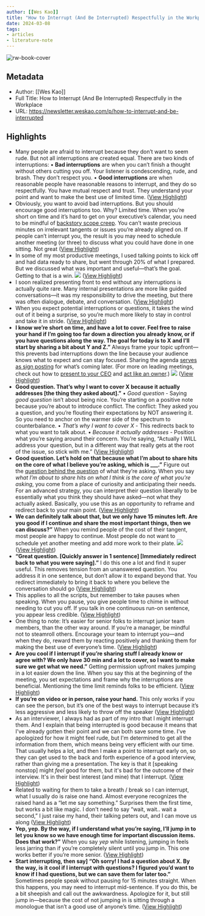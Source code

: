 ```yaml
---
author: [[Wes Kao]]
title: "How to Interrupt (And Be Interrupted) Respectfully in the Workplace"
date: 2024-03-08
tags: 
- articles
- literature-note
---
```

![rw-book-cover](https://substackcdn.com/image/fetch/f_auto,q_auto:good,fl_progressive:steep/https%3A%2F%2Fsubstack-post-media.s3.amazonaws.com%2Fpublic%2Fimages%2Fdf2e2a4b-52a6-4a41-8311-d70d1e4cd70a_2912x1636.jpeg)

## Metadata
- Author: [[Wes Kao]]
- Full Title: How to Interrupt (And Be Interrupted) Respectfully in the Workplace
- URL: https://newsletter.weskao.com/p/how-to-interrupt-and-be-interrupted

## Highlights
- Many people are afraid to interrupt because they don’t want to seem rude. But not all interruptions are created equal. There are two kinds of interruptions:
  • **Bad interruptions** are when you can’t finish a thought without others cutting you off. Your listener is condescending, rude, and brash. They don’t respect you.
  • **Good interruptions** are when reasonable people have reasonable reasons to interrupt, and they do so respectfully. You have mutual respect and trust. They understand your point and want to make the best use of limited time. ([View Highlight](https://read.readwise.io/read/01hrda6yr3zsk6ymhks2c9he65))
- Obviously, you want to avoid bad interruptions. But you should encourage good interruptions too. Why? Limited time. When you’re short on time and it’s hard to get on your executive’s calendar, you need to be mindful of [backstory scope creep](https://newsletter.weskao.com/p/start-right-before-you-get-eaten-by-the-bear). You can’t waste precious minutes on irrelevant tangents or issues you’re already aligned on.
  If people can’t interrupt you, the result is you may need to schedule another meeting (or three) to discuss what you could have done in one sitting. Not great ([View Highlight](https://read.readwise.io/read/01hrda7tppv5q1f1vf33kjhtdn))
- In some of my most productive meetings, I used talking points to kick off and had data ready to share, but went through 20% of what I prepared. But we discussed what was important and useful—that’s the goal. Getting to that is a win.
  ![](https://substackcdn.com/image/fetch/w_1456,c_limit,f_auto,q_auto:good,fl_progressive:steep/https%3A%2F%2Fsubstack-post-media.s3.amazonaws.com%2Fpublic%2Fimages%2F3033ea25-1e3a-4237-9ef5-d03607e58c74_630x301.png) ([View Highlight](https://read.readwise.io/read/01hrdaa8256pm9bmgjwrn9jbs0))
- I soon realized presenting front to end without any interruptions is actually quite rare. Many internal presentations are more like guided conversations—it was my responsibility to drive the meeting, but there was often dialogue, debate, and conversation. ([View Highlight](https://read.readwise.io/read/01hrdab2zzthryhbsc2n74azkj))
- When you expect potential interruptions or questions, it takes the wind out of it being a surprise, so you’re much more likely to stay in control and take it in stride. ([View Highlight](https://read.readwise.io/read/01hrdabacfckygavj2jj0hs3ab))
- **I know we’re short on time, and have a lot to cover. Feel free to raise your hand if I’m going too far down a direction you already know, or if you have questions along the way. The goal for today is to X and I’ll start by sharing a bit about Y and Z.”**
  Always frame your topic upfront—this prevents bad interruptions down the line because your audience knows what to expect and can stay focused. Sharing the agenda [serves as sign posting](https://newsletter.weskao.com/p/sign-posting-how-to-reduce-cognitive) for what’s coming later. (For more on leading meetings, check out how to [present to your CEO](https://newsletter.weskao.com/p/how-to-present-to-your-ceo) and [act like an owner](https://newsletter.weskao.com/p/act-like-an-owner).)
  ![](https://substackcdn.com/image/fetch/w_1456,c_limit,f_auto,q_auto:good,fl_progressive:steep/https%3A%2F%2Fsubstack-post-media.s3.amazonaws.com%2Fpublic%2Fimages%2Fe418a79f-b0f2-48a2-ab46-389a478f67a3_628x284.png) ([View Highlight](https://read.readwise.io/read/01hrdacr65ejqf6r3fete6522a))
- **Good question. That’s why I want to cover X because it actually addresses [the thing they asked about].”**
  • *Good question* - Saying *good question* isn’t about being nice. You’re starting on a positive note because you’re about to introduce conflict. The conflict: They asked you a question, and you’re flouting their expectations by NOT answering it. So you need to anchor on the warmer side of the spectrum to counterbalance.
  • *That’s why I want to cover X* - This redirects back to what you want to talk about.
  • *Because it actually addresses* - Position what you’re saying around their concern. You’re saying, “Actually I WILL address your question, but in a different way that really gets at the root of the issue, so stick with me.” ([View Highlight](https://read.readwise.io/read/01hrdadey6pqjh5nptz859vht4))
- **Good question. Let’s hold on that because what I’m about to share hits on the core of what I believe you’re asking, which is ___.”**
  Figure out the [question behind the question](https://newsletter.weskao.com/p/question-behind-the-question) of what they’re asking. When you say *what I’m about to share hits on what I think is the core of what you’re asking*, you come from a place of curiosity and anticipating their needs. For an advanced strategy, you can interpret their question liberally to be essentially what you think they should have asked—not what they actually asked. Basically, you use this as an opportunity to reframe and redirect back to your main point. ([View Highlight](https://read.readwise.io/read/01hrdafan2rh0m638pqr0650xa))
- **We can definitely talk about that, but we only have 15 minutes left. Are you good if I continue and share the most important things, then we can discuss?”**
  When you remind people of the cost of their tangent, most people are happy to continue. Most people do not want to schedule yet another meeting and add more work to their plate.
  ![](https://substackcdn.com/image/fetch/w_1456,c_limit,f_auto,q_auto:good,fl_progressive:steep/https%3A%2F%2Fsubstack-post-media.s3.amazonaws.com%2Fpublic%2Fimages%2F30a50517-1e56-4cfa-a990-a11617e073c0_632x392.png) ([View Highlight](https://read.readwise.io/read/01hrdafrxs2rd55197azh9d7xv))
- **“Great question. [Quickly answer in 1 sentence] [Immediately redirect back to what you were saying].”**
  I do this one a lot and find it super useful. This removes tension from an unanswered question. You address it in one sentence, but don’t allow it to expand beyond that. You redirect immediately to bring it back to where you believe the conversation should go ([View Highlight](https://read.readwise.io/read/01hrdag62westfkey03a7gtb9j))
- This applies to all the scripts, but remember to take pauses when speaking. When you pause, you give people time to chime in without needing to cut you off. If you talk in one continuous run-on sentence, you appear less credible. ([View Highlight](https://read.readwise.io/read/01hrdagmcg8qjy99rdxn59hjac))
- One thing to note: It’s easier for senior folks to interrupt junior team members, than the other way around. If you’re a manager, be mindful not to steamroll others. Encourage your team to interrupt you—and when they do, reward them by reacting positively and thanking them for making the best use of everyone’s time. ([View Highlight](https://read.readwise.io/read/01hrdahbht16404qwqfxf81ec2))
- **Are you cool if I interrupt if you’re sharing stuff I already know or agree with? We only have 30 min and a lot to cover, so I want to make sure we get what we need.”**
  Getting permission upfront makes jumping in a lot easier down the line.
  When you say this at the beginning of the meeting, you set expectations and frame why the interruptions are beneficial. Mentioning the time limit reminds folks to be efficient. ([View Highlight](https://read.readwise.io/read/01hrdaj526nbmqy9k2hnbfpxxh))
- **If you’re on video or in person, raise your hand.**
  This only works if you can see the person, but it’s one of the best ways to interrupt because it’s less aggressive and less likely to throw off the speaker ([View Highlight](https://read.readwise.io/read/01hrdakr7x3q8dcnr1zmrbyzxr))
- As an interviewer, I always had as part of my intro that I might interrupt them. And I explain that being interrupted is good because it means that I've already gotten their point and we can both save some time.
  I've apologized for how it might feel rude, but I'm determined to get all the information from them, which means being very efficient with our time. That usually helps a lot, and then I make a point to interrupt early on, so they can get used to the back and forth experience of a good interview, rather than giving me a presentation.
  The key is that it [speaking nonstop] might *feel* good for them, but it's bad for the outcome of their interview. It's in their best interest (and mine) that I interrupt. ([View Highlight](https://read.readwise.io/read/01hrdanjkctak6zmmq9h9s5xvy))
- Related to waiting for them to take a breath / break so I can interrupt, what I usually do is raise one hand. Almost everyone recognizes the raised hand as a “let me say something.” Surprises them the first time, but works a bit like magic. I don't need to say “wait, wait.. wait a second,” I just raise my hand, their talking peters out, and I can move us along ([View Highlight](https://read.readwise.io/read/01hrdamv7r0de0fpyzamy6an0q))
- **Yep, yep. By the way, if I understand what you’re saying, I’ll jump in to let you know so we have enough time for important discussion items. Does that work?”**
  When you say *yep* while listening, jumping in feels less jarring than if you’re completely silent until you jump in. This one works better if you’re more senior. ([View Highlight](https://read.readwise.io/read/01hrdap4902c2dmpbgkxz1dshv))
- **Start interrupting, then say] “Oh sorry! I had a question about X. By the way, is it cool if I interrupt with questions? I figured you’d want to know if I had questions, but we can save them for later too.”**
  Sometimes people speak without pausing for 15 minutes straight. When this happens, you may need to interrupt mid-sentence. If you do this, be a bit sheepish and call out the awkwardness. Apologize for it, but still jump in—because the cost of not jumping in is sitting through a monologue that isn’t a good use of anyone’s time. ([View Highlight](https://read.readwise.io/read/01hrdapptcccm39d44wkheevjr))

